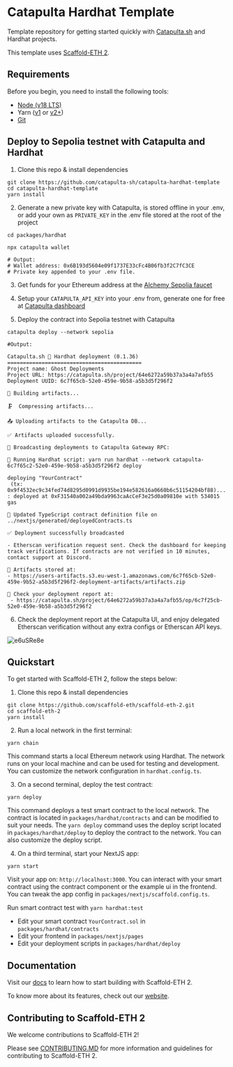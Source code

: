 # Catapulta Hardhat Template

Template repository for getting started quickly with [Catapulta.sh](https://catapulta.sh) and Hardhat projects.

This template uses [Scaffold-ETH 2](https://github.com/scaffold-eth/scaffold-eth-2).

## Requirements

Before you begin, you need to install the following tools:

- [Node (v18 LTS)](https://nodejs.org/en/download/)
- Yarn ([v1](https://classic.yarnpkg.com/en/docs/install/) or [v2+](https://yarnpkg.com/getting-started/install))
- [Git](https://git-scm.com/downloads)

## Deploy to Sepolia testnet with Catapulta and Hardhat

1. Clone this repo & install dependencies

```
git clone https://github.com/catapulta-sh/catapulta-hardhat-template
cd catapulta-hardhat-template
yarn install
```

2. Generate a new private key with Catapulta, is stored offline in your .env, or add your own as `PRIVATE_KEY` in the .env file stored at the root of the project

```
cd packages/hardhat

npx catapulta wallet

# Output:
# Wallet address: 0x6B193d5604e09f1737E33cFc4B06fb3f2C7fC3CE
# Private key appended to your .env file.
```

3. Get funds for your Ethereum address at the [Alchemy Sepolia faucet](https://sepoliafaucet.com/)

4. Setup your `CATAPULTA_API_KEY` into your .env from, generate one for free at [Catapulta dashboard](https://catapulta.sh)

5. Deploy the contract into Sepolia testnet with Catapulta

```
catapulta deploy --network sepolia
```

```
#Output:

Catapulta.sh 🏏 Hardhat deployment (0.1.36)
===========================================
Project name: Ghost Deployments
Project URL: https://catapulta.sh/project/64e6272a59b37a3a4a7afb55
Deployment UUID: 6c7f65cb-52e0-459e-9b58-a5b3d5f296f2

📀 Building artifacts...

🗜  Compressing artifacts...

📤 Uploading artifacts to the Catapulta DB...

✅ Artifacts uploaded successfully.

📡 Broadcasting deployments to Catapulta Gateway RPC:

📜 Running Hardhat script: yarn run hardhat --network catapulta-6c7f65c2-52e0-459e-9b58-a5b3d5f296f2 deploy

deploying "YourContract"
 (tx: 0x9f4532ec9c34fed74d8295d0991d9935be194e582616a0660b6c51154204bf88)...
: deployed at 0xF31540a002a49bda9963caAcCeF3e25d0a09810e with 534015 gas

📝 Updated TypeScript contract definition file on ../nextjs/generated/deployedContracts.ts

✅ Deployment successfully broadcasted

- Etherscan verification request sent. Check the dashboard for keeping track verifications. If contracts are not verified in 10 minutes, contact support at Discord.

💾 Artifacts stored at:
- https://users-artifacts.s3.eu-west-1.amazonaws.com/6c7f65cb-52e0-459e-9b52-a5b3d5f296f2-deployment-artifacts/artifacts.zip

📸 Check your deployment report at:
 - https://catapulta.sh/project/64e6272a59b37a3a4a7afb55/op/6c7f25cb-52e0-459e-9b58-a5b3d5f296f2
```

6. Check the deployment report at the Catapulta UI, and enjoy delegated Etherscan verification without any extra configs or Etherscan API keys.

![e6uSRe8e](https://github.com/catapulta-sh/catapulta-scaffold-eth-2/assets/11179847/9a2d14d6-34ee-4cc9-9d69-5c4433249ac3)



## Quickstart

To get started with Scaffold-ETH 2, follow the steps below:

1. Clone this repo & install dependencies

```
git clone https://github.com/scaffold-eth/scaffold-eth-2.git
cd scaffold-eth-2
yarn install
```

2. Run a local network in the first terminal:

```
yarn chain
```

This command starts a local Ethereum network using Hardhat. The network runs on your local machine and can be used for testing and development. You can customize the network configuration in `hardhat.config.ts`.

3. On a second terminal, deploy the test contract:

```
yarn deploy
```

This command deploys a test smart contract to the local network. The contract is located in `packages/hardhat/contracts` and can be modified to suit your needs. The `yarn deploy` command uses the deploy script located in `packages/hardhat/deploy` to deploy the contract to the network. You can also customize the deploy script.

4. On a third terminal, start your NextJS app:

```
yarn start
```

Visit your app on: `http://localhost:3000`. You can interact with your smart contract using the contract component or the example ui in the frontend. You can tweak the app config in `packages/nextjs/scaffold.config.ts`.

Run smart contract test with `yarn hardhat:test`

- Edit your smart contract `YourContract.sol` in `packages/hardhat/contracts`
- Edit your frontend in `packages/nextjs/pages`
- Edit your deployment scripts in `packages/hardhat/deploy`

## Documentation

Visit our [docs](https://docs.scaffoldeth.io) to learn how to start building with Scaffold-ETH 2.

To know more about its features, check out our [website](https://scaffoldeth.io).

## Contributing to Scaffold-ETH 2

We welcome contributions to Scaffold-ETH 2!

Please see [CONTRIBUTING.MD](https://github.com/scaffold-eth/scaffold-eth-2/blob/main/CONTRIBUTING.md) for more information and guidelines for contributing to Scaffold-ETH 2.
